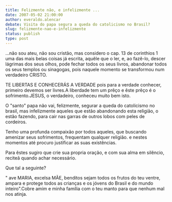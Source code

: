 ```yaml
---
title: Felizmente não, e infelizmente ...
date: 2007-05-02 21:00:00
author: everaldo.alencar
debate: Visita do papa segura a queda do catolicismo no Brasil?
slug: felizmente-nao-e-infelizmente
status: publish 
type: post
---
```


...não sou ateu, não sou cristão, mas considero o cap. 13 de corinthios 1 uma das mais belas coisas já escrita, aquêle que o ler, e, ao fazê-lo, descer lágrimas dos seus olhos, pode fechar todos os seus livros, abandonar todos os seus templos ou sinagogas, pois naquele momento se transformou num verdadeiro CRISTO.  

TE LIBERTAS E CONHECERÁS A VERDADE pois para a verdade conhecer, primeiro devemos ser livres.A liberdade tem um prêço e êste prêço é o sofrimento.JESUS, o verdadeiro, conheceu muito bem isto.  

O "santo" papa não vai, felizmente, segurar a queda do catolicismo no brasil, mas infelizmente aqueles que estão abandonando esta religião, o estão fazendo, para cair nas garras de outros lobos com peles de cordeiros.  

Tenho uma profunda compaixão por todos aqueles, que buscando amenizar seus sofrimentos, frequentam qualquer religião. e nestes momentos até procuro justificar as suas existências.  

Para êstes sugiro que crie sua propria oração, e com sua alma em silêncio, reciteã quando achar necessário.  

Que tal a seguinte?  

" ave MARIA, excelsa MÃE, benditos sejam todos os frutos do teu ventre, ampara e protege todos as crianças e os jóvens do Brasil e do mundo inteiro".Cobre amim e minha família com o teu manto para que nenhum mal nos atinja.
